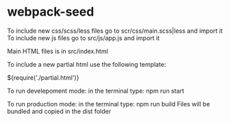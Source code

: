 # webpack-seed

To include new css/scss/less files go to scr/css/main.scss|less and import it
To include new js files go to src/js/app.js and import it

Main HTML files is in src/index.html

To include a new partial html use the following template:
<div>${require('./partial.html')}</div>

To run develepoment mode:
in the terminal type: npm run start

To run production mode:
in the terminal type: npm run build
Files will be bundled and copied in the dist folder
